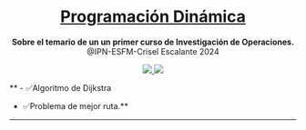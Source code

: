 <h1 align="center">
  <a href="#">
    Programación Dinámica
  </a>
</h1>

<p align="center">
  <strong>Sobre el temario de un un primer curso de Investigación de Operaciones.</strong><br>
  @IPN-ESFM-Crisel Escalante 2024
</p>

<p align="center">
    <a href="#">
        <img src="https://img.shields.io/badge/python-3670A0?style=for-the-badge&logo=python&logoColor=ffdd54" />
    </a>
  <a href="#">
        <img src="https://img.shields.io/badge/c-%2300599C.svg?style=for-the-badge&logo=c&logoColor=white" />
    </a>
</p>


** - ✅Algoritmo de Dijkstra
- ✅Problema de mejor ruta.**

---
